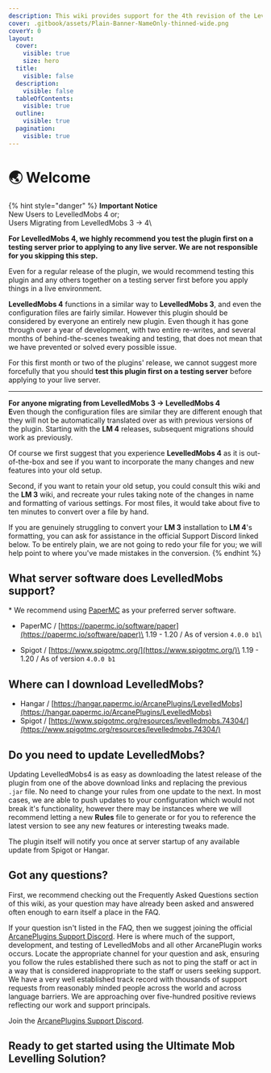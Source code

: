 ```yaml
---
description: This wiki provides support for the 4th revision of the LevelledMobs plugin.
cover: .gitbook/assets/Plain-Banner-NameOnly-thinned-wide.png
coverY: 0
layout:
  cover:
    visible: true
    size: hero
  title:
    visible: false
  description:
    visible: false
  tableOfContents:
    visible: true
  outline:
    visible: true
  pagination:
    visible: true
---
```


# 🌏 Welcome

{% hint style="danger" %}
**Important Notice**\
New Users to LevelledMobs 4 or;\
Users Migrating from LevelledMobs 3 -> 4\


**For LevelledMobs 4, we highly recommend you test the plugin first on a testing server prior to applying to any live server. We are not responsible for you skipping this step.**

Even for a regular release of the plugin, we would recommend testing this plugin and any others together on a testing server first before you apply things in a live environment.

**LevelledMobs 4** functions in a similar way to **LevelledMobs 3**, and even the configuration files are fairly similar. However this plugin should be considered by everyone an entirely new plugin. Even though it has gone through over a year of development, with two entire re-writes, and several months of behind-the-scenes tweaking and testing, that does not mean that we have prevented or solved every possible issue.

For this first month or two of the plugins' release, we cannot suggest more forcefully that you should **test this plugin first on a testing server** before applying to your live server.



***



**For anyone migrating from LevelledMobs 3 -> LevelledMobs 4**\
**E**ven though the configuration files are similar they are different enough that they will not be automatically translated over as with previous versions of the plugin. Starting with the **LM 4** releases, subsequent migrations should work as previously.

Of course we first suggest that you experience **LevelledMobs 4** as it is out-of-the-box and see if you want to incorporate the many changes and new features into your old setup.

Second, if you want to retain your old setup, you could consult this wiki and the **LM 3** wiki, and recreate your rules taking note of the changes in name and formatting of various settings. For most files, it would take about five to ten minutes to convert over a file by hand.

If you are genuinely struggling to convert your **LM 3** installation to **LM 4**'s formatting, you can ask for assistance in the official Support Discord linked below. To be entirely plain, we are not going to redo your file for you; we will help point to where you've made mistakes in the conversion.
{% endhint %}

## What server software does LevelledMobs support?

\* We recommend using [PaperMC](https://papermc.io/software/paper) as your preferred server software.

* PaperMC  /   [https://papermc.io/software/paper](https://papermc.io/software/paper)\
  1.19 - 1.20  /  As of version `4.0.0 b1`\

* Spigot  /  [https://www.spigotmc.org/](https://www.spigotmc.org/)\
  1.19 - 1.20  /  As of version `4.0.0 b1`



## Where can I download LevelledMobs?

* Hangar  /   [https://hangar.papermc.io/ArcanePlugins/LevelledMobs](https://hangar.papermc.io/ArcanePlugins/LevelledMobs)
* Spigot  /  [https://www.spigotmc.org/resources/levelledmobs.74304/](https://www.spigotmc.org/resources/levelledmobs.74304/)



## Do you need to update LevelledMobs?

Updating LevelledMobs4 is as easy as downloading the latest release of the plugin from one of the above download links and replacing the previous `.jar` file. No need to change your rules from one update to the next. In most cases, we are able to push updates to your configuration which would not break it's functionality, however there may be instances where we will recommend letting a new **Rules** file to generate or for you to reference the latest version to see any new features or interesting tweaks made.

The plugin itself will notify you once at server startup of any available update from Spigot or Hangar.&#x20;



## Got any questions?

First, we recommend checking out the Frequently Asked Questions section of this wiki, as your question may have already been asked and answered often enough to earn itself a place in the FAQ.

If your question isn't listed in the FAQ, then we suggest joining the official [ArcanePlugins Support Discord](https://discord.gg/arcaneplugins-752310043214479462). Here is where much of the support, development, and testing of LevelledMobs and all other ArcanePlugin works occurs. Locate the appropriate channel for your question and ask, ensuring you follow the rules established there such as not to ping the staff or act in a way that is considered inappropriate to the staff or users seeking support. \
We have a very well established track record with thousands of support requests from reasonably minded people across the world and across language barriers. We are approaching over five-hundred positive reviews reflecting our work and support principals.&#x20;

Join the [ArcanePlugins Support Discord](https://discord.gg/arcaneplugins-752310043214479462).



## Ready to get started using the Ultimate Mob Levelling Solution?
